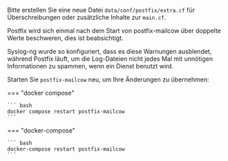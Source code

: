Bitte erstellen Sie eine neue Datei `data/conf/postfix/extra.cf` für Überschreibungen oder zusätzliche Inhalte zur `main.cf`.

Postfix wird sich einmal nach dem Start von postfix-mailcow über doppelte Werte beschweren, dies ist beabsichtigt.

Syslog-ng wurde so konfiguriert, dass es diese Warnungen ausblendet, während Postfix läuft, um die Log-Dateien nicht jedes Mal mit unnötigen Informationen zu spammen, wenn ein Dienst benutzt wird.

Starten Sie `postfix-mailcow` neu, um Ihre Änderungen zu übernehmen:

=== "docker compose"

    ``` bash
    docker compose restart postfix-mailcow
    ```

=== "docker-compose"

    ``` bash
    docker-compose restart postfix-mailcow
    ```
